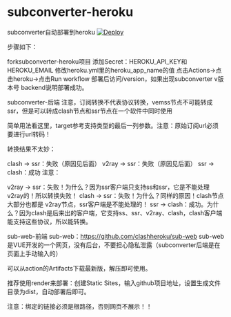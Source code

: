 # subconverter-heroku
subconverter自动部署到heroku
[![Deploy](https://www.herokucdn.com/deploy/button.png)](https://heroku.com/deploy?template=https://github.com/tindy2013/heroku-subconverter)


步骤如下：

forksubconverter-heroku项目
添加Secret：HEROKU_API_KEY和HEROKU_EMAIL
修改heroku.yml里的heroku_app_name的值
点击Actions->点击heroku->点击Run workflow
部署后访问/version，如果出现subconverter v版本号 backend说明部署成功。

subconverter-后端
注意，订阅转换不代表协议转换，vemss节点不可能转成ssr，但是可以转成clash节点和ssr节点在一个软件中同时使用

简单用法看这里，target参考支持类型的最后一列参数。注意：原始订阅url必须要进行url转码！

转换结果不太妙：

clash -> ssr：失败（原因见后面）
v2ray -> ssr：失败（原因见后面）
ssr -> clash：成功
注意：

v2ray -> ssr：失败！为什么？因为ssr客户端只支持ss和ssr，它是不能处理v2ray的！所以转换失败！
clash -> ssr：失败！为什么？同样的原因！clash节点 大部分也都是 v2ray节点，ssr客户端是不能处理的！
ssr -> clash：成功。为什么？因为clash是后来出的客户端，它支持ss、ssr、v2ray、clash，clash客户端能支持这些协议，所以能转换。

sub-web-前端
sub-web：https://github.com/clashheroku/sub-web
sub-web是VUE开发的一个网页，没有后台，不要担心隐私泄露（subconverter后端是在页面上手动输入的）

可以从action的Artifacts下载最新版，解压即可使用。

推荐使用render来部署：创建Static Sites，输入github项目地址，设置生成文件目录为dist，自动部署后即可。

注意：绑定的链接必须是根路径，否则网页不展示！！
